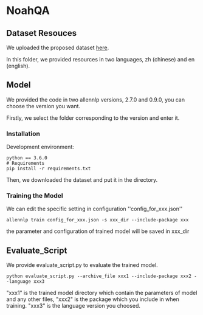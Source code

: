 # NoahQA

## Dataset Resouces

We uploaded the proposed dataset [here](https://drive.google.com/drive/folders/1-mQQ4j0qykGWAm46QCvrNy-aK077kQbp?usp=sharing).

In this folder, we provided resources in two languages, zh (chinese) and en (english).

## Model

We provided the code in two allennlp versions, 2.7.0 and 0.9.0, you can choose the version you want.

Firstly, we select the folder corresponding to the version and enter it.

### Installation

Development environment:
```
python == 3.6.0
# Requirements
pip install -r requirements.txt
```
Then, we downloaded the dataset and put it in the directory.

### Training the Model

We can edit the specific setting in configuration ''config_for_xxx.json''

```
allennlp train config_for_xxx.json -s xxx_dir --include-package xxx
```

the parameter and configuration of trained model will be saved in xxx_dir

## Evaluate_Script
We provide evaluate_script.py to evaluate the trained model.
```
python evaluate_script.py --archive_file xxx1 --include-package xxx2 --language xxx3
```
"xxx1" is the trained model directory which contain the parameters of model and any other files, "xxx2" is the package which you include in when training. "xxx3" is the language version you choosed.
